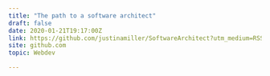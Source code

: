 ```yaml
---
title: "The path to a software architect"
draft: false
date: 2020-01-21T19:17:00Z
link: https://github.com/justinamiller/SoftwareArchitect?utm_medium=RSS&utm_source=hune
site: github.com
topic: Webdev  

---
```

